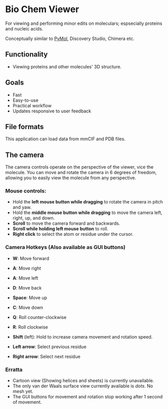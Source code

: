 # Bio Chem Viewer

For viewing and performing minor edits on moleculars; espsecially proteins and nucleic acids.

Conceptually similar to [PyMol](https://www.pymol.org/), Discovery Studio, Chimera etc.

## Functionality

- Viewing proteins and other molecules' 3D structure.


## Goals
- Fast
- Easy-to-use
- Practical workflow
- Updates responsive to user feedback


## File formats
This application can load data from mmCIF and PDB files.


## The camera

The camera controls operate on the perspective of the viewer, vice the molecule. You can move and rotate the camera
in 6 degrees of freedom, allowing you to easily view the molecule from any perspective.

### Mouse controls:
- Hold the **left mouse button while dragging** to rotate the camera in pitch and yaw.
- Hold the **middle mouse button while dragging** to move the camera left, right, up, and down.
- **Scroll** to move the camera forward and backwards.
- **Scroll while holding left mouse button** to roll.
- **Right click** to select the atom or residue under the cursor.


### Camera Hotkeys (Also available as GUI buttons)
- **W**: Move forward
- **A**: Move right
- **A**: Move left
- **D**: Move back
- **Space**: Move up
- **C**: Move down
- **Q**: Roll counter-clockwise
- **R**: Roll clockwise

- **Shift** (left): Hold to increase camera movement and rotation speed.

- **Left arrow**: Select previous residue
- **Right arrow**: Select next residue


### Erratta
- Cartoon view (Showing helices and sheets) is currently unavailable.
- The only van der Waals surface view currently available is *dots*. No mesh yet.
- The GUI buttons for movement and rotation stop working after 1 second of movement.


